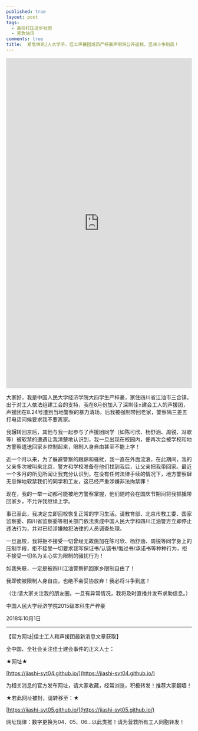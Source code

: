 ```yaml
---
published: true
layout: post
tags:
  - 高校打压进步社团
  - 紧急快讯
comments: true
title:  紧急快讯|人大学子，佳士声援团成员严梓豪声明将公开返校，坚决斗争到底！
---
```



<div style="width:100%;height:0px;position:relative;padding-bottom:177.723%;"><iframe src="https://streamable.com/s/4stwg/cjbhkb" frameborder="0" width="100%" height="100%" allowfullscreen style="width:100%;height:100%;position:absolute;left:0px;top:0px;overflow:hidden;"></iframe></div>


大家好，我是中国人民大学经济学院大四学生严梓豪，家住四川省江油市三合镇。出于对工人依法组建工会的支持，我在8月份加入了深圳佳±建会工人的声援团，声援团在8.24号遭到当地警察的暴力清场，后我被强制带回老家，警察隔三差五打电话问候要求我不要离家。

我辗转回京后，其他与我一起参与了声援团同学（如陈可欣、杨舒涵、周锐、冯歌等）被软禁的遭遇让我清楚地认识到，我一旦出现在校园内，便再次会被学校和地方警察遣送回家乡控制起来，限制人身自由甚至不能上学！

近一个月以来，为了躲避警察的跟踪和骚扰，我一直在外面流浪，在此期间，我的父亲多次被叫来北京，警方和学校准备在他们找到我后，让父亲把我带回家。最近一个多月的所见所闻让我充分认识到，在没有任何法律手续的情况下，地方警察肆无忌惮地软禁我们的同学和工友，这已经严重涉嫌非法拘禁罪！


现在，我的一举一动都可能被地方警察掌握，他们随时会在国庆节期间将我抓捕带回家乡，不允许我继续上学。


事已至此，我决定立即回校恢复正常的学习生活。请教育部、北京市教工委、国家监察委、四川省监察委等相关部门依法责成中国人民大学和四川江油警方立即停止违法行为，并对已经涉嫌触犯法律的人员调查处理。


一旦返校，我将拒不接受一切曾经无故施加在陈可欣、杨舒涵、周锐等同学身上的压制手段，拒不接受一切要求我写保证书/认错书/悔过书/承诺书等种种行为，拒不接受一切名为关心实为限制的骚扰行为！


如我失联，一定是被四川江油警察抓回家乡限制自由了！


我即使被限制人身自由，也绝不会妥协放弃！我必将斗争到底！


（注:请大家关注我的朋友圈，一旦有异常情况，我将及时直播并发布求助信息。）


中国人民大学经济学院2015级本科生严梓豪


2018年10月1日


---
【官方网址|佳士工人和声援团最新消息文章获取】

全中国、全社会关注佳士建会事件的正义人士：

★网址★

[https://jiashi-syt04.github.io/](https://jiashi-syt04.github.io/)

为相关消息的官方发布网址，请大家收藏，经常浏览，积极转发！推荐大家翻墙！

★若此网址被封，请转移至：★

[https://jiashi-syt05.github.io/](https://jiashi-syt05.github.io/)

网址规律：数字更换为04、05、06…以此类推！请为营救所有工人同胞转发！




